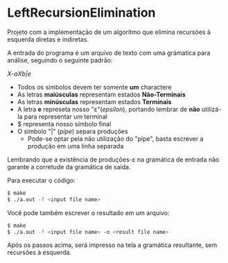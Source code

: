 # LeftRecursionElimination

Projeto com a implementação de um algoritmo que elimina recursões à esquerda diretas e indiretas.

A entrada do programa é um arquivo de texto com uma grámatica para análise, seguindo o seguinte padrão:

*X-aXb|e*


  * Todos os símbolos devem ter somente **um** charactere
  * As letras **maiúsculas** representam estados **Não-Terminais**
  * As letras **minúsculas** representam estados **Terminais**
  * A letra **e** represeta nosso "ε"(*epsilon*), portando lembrar de **não** utilizá-la para representar um terminal
  * $ representa nosso símbolo final
  * O símbolo "|" (*pipe*) separa produções
      * Pode-se optar pela não utilização do "pipe", basta escrever a produção em uma linha separada
      

Lembrando que a existência de produções-ε na gramática de entrada não garante a corretude da gramática de saída.
      

Para executar o código:
```sh
$ make
$ ./a.out -f <input file name>
```
Você pode também escrever o resultado em um arquivo:
```sh
$ make
$ ./a.out -f <input file name> -o <result file name>
```

Após os passos acima, será impresso na tela a gramática resultante, sem recursões à esquerda.
